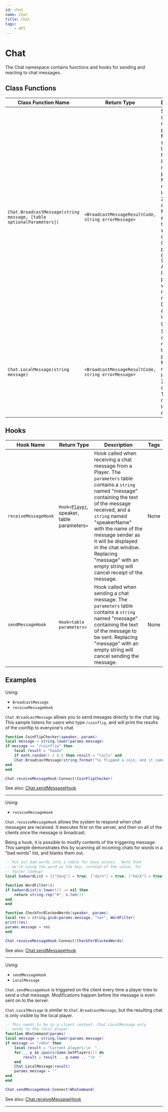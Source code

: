 ```yaml
---
id: chat
name: Chat
title: Chat
tags:
    - API
---
```


# Chat

The Chat namespace contains functions and hooks for sending and reacting to chat messages.

## Class Functions

| Class Function Name | Return Type | Description | Tags |
| -------------- | ----------- | ----------- | ---- |
| `Chat.BroadcastMessage(string message, [table optionalParameters])` | `<BroadcastMessageResultCode, string errorMessage>` | Sends a chat message to players. Messages sent from the server have a rate limit of 10 messages per second. Maximum message length is 280 characters. Messages exceeding that length will be cropped.<br />Optional parameters: `players` (Player or Array<Player>): A list of players who should receive the message. Defaults to all players in the game. | Server-Only |
| `Chat.LocalMessage(string message)` | `<BroadcastMessageResultCode, string errorMessage>` | Sends a chat message to the local player. Maximum message length is 280 characters. There is no rate limit for local messages. | Client-Only |

## Hooks

| Hook Name | Return Type | Description | Tags |
| ----- | ----------- | ----------- | ---- |
| `receiveMessageHook` | `Hook<`[`Player`](player.md), speaker, table parameters`>` | Hook called when receiving a chat message from a Player. The `parameters` table contains a `string` named "message" containing the text of the message received, and a `string` named "speakerName" with the name of the message sender as it will be displayed in the chat window. Replacing "message" with an empty string will cancel receipt of the message. | None |
| `sendMessageHook` | `Hook<table parameters>` | Hook called when sending a chat message. The `parameters` table contains a `string` named "message" containing the text of the message to be sent. Replacing "message" with an empty string will cancel sending the message. | None |

## Examples

Using:

- `BroadcastMessage`
- `receiveMessageHook`

`Chat.BroadcastMessage` allows you to send mesages directly to the chat log. This sample listens for users who type `/coinflip`, and will print the results of the coinflip to everyone's chat.

```lua
function CoinFlipChecker(speaker, params)
local message = string.lower(params.message)
if message == "/coinflip" then
    local result = "heads"
    if math.random() > 0.5 then result = "tails" end
    Chat.BroadcastMessage(string.format("%s flipped a coin, and it came up %s!", speaker.name, result))
end
end

Chat.receiveMessageHook:Connect(CoinFlipChecker)
```

See also: [Chat.sendMessageHook](chat.md)

---

Using:

- `receiveMessageHook`

`Chat.receiveMessageHook` allows the system to respond when chat messages are received. It executes first on the server, and then on all of the clients once the message is broadcast.

Being a hook, it is possible to modify contents of the triggering message. This sample demonstrates this by scanning all incoming chats for words in a "bad words" list, and blanks them out.

```lua
-- Put our bad words into a table for easy access.  Note that
-- we're using the word as the key, instead of the value, for
-- faster lookup!
local badwordList = {["dang"] = true, ["darn"] = true, ["heck"] = true}

function WordFilter(s)
if badwordList[s:lower()] ~= nil then
    return string.rep("#", s:len())
end
end

function CheckForBlockedWords(speaker, params)
local res = string.gsub(params.message, "%a+", WordFilter)
print(res)
params.message = res
end

Chat.receiveMessageHook:Connect(CheckForBlockedWords)
```

See also: [Chat.sendMessageHook](chat.md)

---

Using:

- `sendMessageHook`
- `LocalMessage`

`Chat.sendMessageHook` is triggered on the client every time a player tries to send a chat message. Modifications happen before the message is even sent on to the server.

`Chat.LocalMessage` is similar to `Chat.BroadcastMessage`, but the resulting chat is only visible by the local player.

```lua
-- This needs to be in a client context. Chat.LocalMessage only
-- sends to the local player.
function WhoCommand(params)
local message = string.lower(params.message)
if message == "/who" then
    local result = "Current players:\n  "
    for _, p in ipairs(Game.GetPlayers()) do
        result = result .. p.name .. "\n  "
    end
    Chat.LocalMessage(result)
    params.message = ""
end
end

Chat.sendMessageHook:Connect(WhoCommand)
```

See also: [Chat.receiveMessageHook](chat.md)

---
